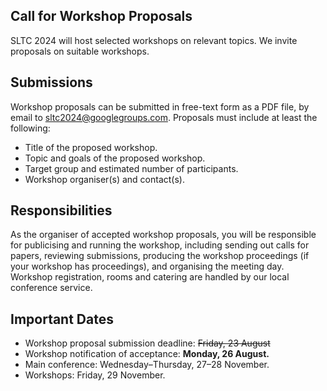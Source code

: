 ## Call for Workshop Proposals

SLTC 2024 will host selected workshops on relevant topics. We invite proposals on suitable workshops.

## Submissions

Workshop proposals can be submitted in free-text form as a PDF file, by email to sltc2024@googlegroups.com. Proposals must include at least the following:

* Title of the proposed workshop.
* Topic and goals of the proposed workshop.
* Target group and estimated number of participants.
* Workshop organiser(s) and contact(s).

## Responsibilities

As the organiser of accepted workshop proposals, you will be responsible for publicising and running the workshop, including sending out calls for papers, reviewing submissions, producing the workshop proceedings (if your workshop has proceedings), and organising the meeting day. Workshop registration, rooms and catering are handled by our local conference service.

## Important Dates

* Workshop proposal submission deadline: ~~Friday, 23 August~~
* Workshop notification of acceptance: **Monday, 26 August.**
* Main conference: Wednesday–Thursday, 27–28 November.
* Workshops: Friday, 29 November.
